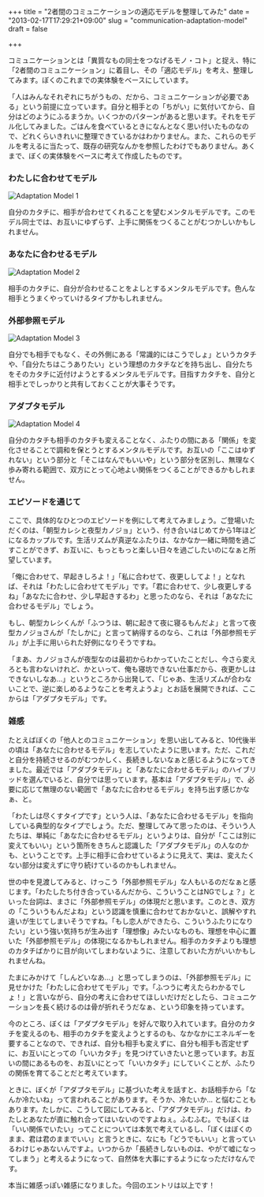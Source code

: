 +++
title = "2者間のコミュニケーションの適応モデルを整理してみた"
date = "2013-02-17T17:29:21+09:00"
slug = "communication-adaptation-model"
draft = false

+++

<p>コミュニケーションとは「異質なもの同士をつなげるモノ・コト」と捉え、特に「2者間のコミュニケーション」に着目し、その「適応モデル」を考え、整理してみます。ぼくのこれまでの実体験をベースにしています。</p>
<p>「人はみんなそれぞれにちがうもの、だから、コミュニケーションが必要である」という前提に立っています。自分と相手との「ちがい」に気付いてから、自分はどのようにふるまうか。いくつかのパターンがあると思います。それをモデル化してみました。ごはんを食べているときになんとなく思い付いたものなので、どれくらいきれいに整理できているかはわかりません。また、これらのモデルを考えるに当たって、既存の研究なんかを参照したわけでもありません。あくまで、ぼくの実体験をベースに考えて作成したものです。</p>
<h3>わたしに合わせてモデル</h3>
<p><img src="http://c714091.r91.cf2.rackcdn.com/9850fdfb4bbd1856acc74cfd8e931d5322119c9ea2.jpg" alt="Adaptation Model 1" /></p>
<p>自分のカタチに、相手が合わせてくれることを望むメンタルモデルです。このモデル同士では、お互いにゆずらず、上手に関係をつくることがむつかしいかもしれません。</p>
<h3>あなたに合わせるモデル</h3>
<p><img src="http://c714091.r91.cf2.rackcdn.com/9850fdfb4b716d798c985d81265a382b1ee3b9d50a.jpg" alt="Adaptation Model 2" /></p>
<p>相手のカタチに、自分が合わせることをよしとするメンタルモデルです。色んな相手とうまくやっていけるタイプかもしれません。</p>
<h3>外部参照モデル</h3>
<p><img src="http://c714091.r91.cf2.rackcdn.com/9850fdfb4b448f59366555662ddb414fd89d406efa.jpg" alt="Adaptation Model 3" /></p>
<p>自分でも相手でもなく、その外側にある「常識的にはこうでしょ」というカタチや、「自分たちはこうありたい」という理想のカタチなどを持ち出し、自分たちをそのカタチに近付けようとするメンタルモデルです。目指すカタチを、自分と相手とでしっかりと共有しておくことが大事そうです。</p>
<h3>アダプタモデル</h3>
<p><img src="http://c714091.r91.cf2.rackcdn.com/9850fdfb4bd687185bde1904e7fb2f659a9644b040.jpg" alt="Adaptation Model 4" /></p>
<p>自分のカタチも相手のカタチも変えることなく、ふたりの間にある「関係」を変化させることで調和を保とうとするメンタルモデルです。お互いの「ここはゆずれない」という部分と「そこはなんでもいいや」という部分を区別し、無理なく歩み寄れる範囲で、双方にとって心地よい関係をつくることができるかもしれません。</p>
<h3>エピソードを通じて</h3>
<p>ここで、具体的なひとつのエピソードを例にして考えてみましょう。ご登場いただくのは、「朝型カレシと夜型カノジョ」という、付き合いはじめてから1年ほどになるカップルです。生活リズムが真逆なふたりは、なかなか一緒に時間を過ごすことができず、お互いに、もっともっと楽しい日々を過ごしたいのになぁと所望しています。</p>
<p>「俺に合わせて、早起きしろよ！」「私に合わせて、夜更ししてよ！」となれば、それは「わたしに合わせてモデル」です。「君に合わせて、少し夜更しするね」「あなたに合わせ、少し早起きするわ」と思ったのなら、それは「あなたに合わせるモデル」でしょう。</p>
<p>もし、朝型カレシくんが「ふつうは、朝に起きて夜に寝るもんだよ」と言って夜型カノジョさんが「たしかに」と言って納得するのなら、これは「外部参照モデル」が上手に用いられた好例になりそうですね。</p>
<p>「まあ、カノジョさんが夜型なのは最初からわかっていたことだし、今さら変えろとも言わないけれど、かといって、俺も寝坊できない仕事だから、夜更かしはできないしなあ…」というところから出発して、「じゃあ、生活リズムが合わないことで、逆に楽しめるようなことを考えようよ」とお話を展開できれば、ここからは「アダプタモデル」です。</p>
<h3>雑感</h3>
<p>たとえばぼくの「他人とのコミュニケーション」を思い出してみると、10代後半の頃は「あなたに合わせるモデル」を志していたように思います。ただ、これだと自分を持続させるのがむつかしく、長続きしないなぁと感じるようになってきました。最近では「アダプタモデル」と「あなたに合わせるモデル」のハイブリッドを選んでいると、自分では思っています。基本は「アダプタモデル」で、必要に応じて無理のない範囲で「あなたに合わせるモデル」を持ち出す感じかなぁ、と。</p>
<p>「わたしは尽くすタイプです」という人は、「あなたに合わせるモデル」を指向している典型的なタイプでしょう。ただ、整理してみて思ったのは、そういう人たちは、単純に「あなたに合わせるモデル」というよりは、自分が「ここは別に変えてもいい」という箇所をきちんと認識した「アダプタモデル」の人なのかも、ということです。上手に相手に合わせているように見えて、実は、変えたくない部分は変えずに守り続けているのかもしれません。</p>
<p>世の中を見渡してみると、けっこう「外部参照モデル」な人もいるのだなぁと感じます。「わたしたち付き合っているんだから、こういうことはNGでしょ？」といった台詞は、まさに「外部参照モデル」の体現だと思います。このとき、双方の「こういうもんだよね」という認識を慎重に合わせておかないと、誤解やすれ違いが生じてしまいそうですね。「もし恋人ができたら、こういうふたりになりたい」という強い気持ちが生み出す「理想像」みたいなものも、理想を中心に置いた「外部参照モデル」の体現になるかもしれません。相手のカタチよりも理想のカタチばかりに目が向いてしまわないように、注意しておいた方がいいかもしれませんね。</p>
<p>たまにみかけて「しんどいなあ…」と思ってしまうのは、「外部参照モデル」に見せかけた「わたしに合わせてモデル」です。「ふつうに考えたらわかるでしょ！」と言いながら、自分の考えに合わせてほしいだけだとしたら、コミュニケーションを長く続けるのは骨が折れそうだなぁ、という印象を持っています。</p>
<p>今のところ、ぼくは「アダプタモデル」を好んで取り入れています。自分のカタチを変えるのも、相手のカタチを変えようとするのも、なかなかにエネルギーを要することなので、できれば、自分も相手も変えずに、自分も相手も否定せずに、お互いにとっての「いいカタチ」を見つけていきたいと思っています。お互いの間にあるものを、お互いにとって「いいカタチ」にしていくことが、ふたりの関係を育てることだと考えています。</p>
<p>ときに、ぼくが「アダプタモデル」に基づいた考えを話すと、お話相手から「なんか冷たいね」って言われることがあります。そうか、冷たいか… と悩むこともあります。たしかに、こうして図にしてみると、「アダプタモデル」だけは、わたしとあなたが直に触れ合ってはいないのですよねぇ。ふむふむ。でもぼくは「いい関係でいたい」ってことについては本気で考えているし、「ぼくはぼくのまま、君は君のままでいい」と言うときに、なにも「どうでもいい」と言っているわけじゃあないんですよ。いつからか「長続きしないものは、やがて嘘になってしまう」と考えるようになって、自然体を大事にするようになっただけなんです。</p>
<p>本当に雑感っぽい雑感になりました。今回のエントリは以上です！</p>
